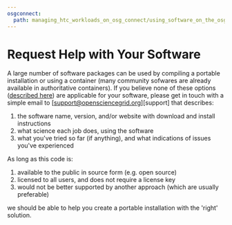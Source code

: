 ```yaml
---
osgconnect:
  path: managing_htc_workloads_on_osg_connect/using_software_on_the_osg/software-request.md
---
```


Request Help with Your Software 
====================================

A large number of software packages can be used by compiling a portable installation or using a container 
(many community sofwares are already available in authoritative containers).  If you believe none of
these options ([described here](../../managing_htc_workloads_on_osg_connect/using_software_on_the_osg/software-overview/)) are applicable for your software, please get in touch with a simple email to
[support@opensciencegrid.org][support] that describes:
1. the software name, version, and/or website with download and install instructions
2. what science each job does, using the software
3. what you've tried so far (if anything), and what indications of issues you've experienced

As long as this code is:

1. available to the public in source form (e.g. open source)
2. licensed to all users, and does not require a license key
3. would not be better supported by another approach (which are usually preferable)

we should be able to help you create a portable installation with the 'right' solution.